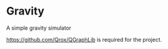 # Gravity
A simple gravity simulator

https://github.com/Qrox/QGraphLib is required for the project.
